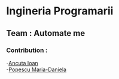 # Ingineria Programarii
## Team : Automate me
### Contribution : <br />
-[Ancuta Ioan](https://github.com/AncutaIoan) <br />
-[Popescu Maria-Daniela](https://github.com/PandaMaria) <br />

